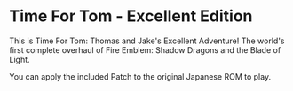 # Time For Tom - Excellent Edition
This is Time For Tom: Thomas and Jake's Excellent Adventure! The world's first complete overhaul of Fire Emblem: Shadow Dragons and the Blade of Light.

You can apply the included Patch to the original Japanese ROM to play.
